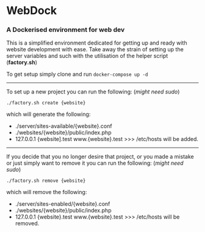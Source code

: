 # WebDock

### A Dockerised environment for web dev

This is a simplified environment dedicated for getting up and ready with
website development with ease. Take away the strain of setting up the server
variables and such with the utilisation of the helper script (__factory.sh__)

To get setup simply clone and run `docker-compose up -d`

---

To set up a new project you can run the following: (*might need sudo*)
```
./factory.sh create {website}
```
which will generate the following:
- ./server/sites-available/{website}.conf
- ./websites/{website}/public/index.php
- 127.0.0.1 {website].test www.{website}.test >>> /etc/hosts will be added.

---

If you decide that you no longer desire that project, or you made a mistake 
or just simply want to remove it you can run the following: (*might need sudo*)
```
./factory.sh remove {website}
```

which will remove the following:
- ./server/sites-enabled/{website}.conf
- ./websites/{website}/public/index.php
- 127.0.0.1 {website}.test www.{website}.test >>> /etc/hosts will be removed.
